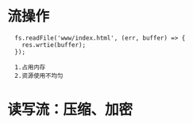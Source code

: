 # 流操作
```
  fs.readFile('www/index.html', (err, buffer) => {
    res.wrtie(buffer);
  });

  1.占用内存
  2.资源使用不均匀
```

# 读写流：压缩、加密
